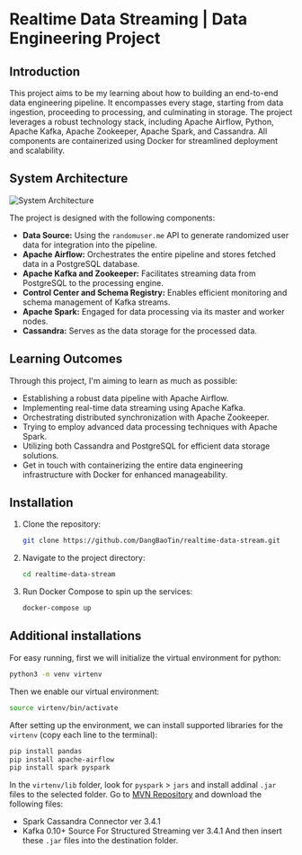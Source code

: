 # Realtime Data Streaming | Data Engineering Project

## Introduction

This project aims to be my learning about how to building an end-to-end data engineering pipeline. It encompasses every stage, starting from data ingestion, proceeding to processing, and culminating in storage. The project leverages a robust technology stack, including Apache Airflow, Python, Apache Kafka, Apache Zookeeper, Apache Spark, and Cassandra. All components are containerized using Docker for streamlined deployment and scalability.

## System Architecture

![System Architecture](https://github.com/airscholar/e2e-data-engineering/blob/main/Data%20engineering%20architecture.png)

The project is designed with the following components:

- **Data Source:** Using the `randomuser.me` API to generate randomized user data for integration into the pipeline.
- **Apache Airflow:** Orchestrates the entire pipeline and stores fetched data in a PostgreSQL database.
- **Apache Kafka and Zookeeper:** Facilitates streaming data from PostgreSQL to the processing engine.
- **Control Center and Schema Registry:** Enables efficient monitoring and schema management of Kafka streams.
- **Apache Spark:** Engaged for data processing via its master and worker nodes.
- **Cassandra:** Serves as the data storage for the processed data.

## Learning Outcomes
Through this project, I'm aiming to learn as much as possible:
- Establishing a robust data pipeline with Apache Airflow.
- Implementing real-time data streaming using Apache Kafka.
- Orchestrating distributed synchronization with Apache Zookeeper.
- Trying to employ advanced data processing techniques with Apache Spark.
- Utilizing both Cassandra and PostgreSQL for efficient data storage solutions.
- Get in touch with containerizing the entire data engineering infrastructure with Docker for enhanced manageability.

## Installation

1. Clone the repository:
    ```bash
    git clone https://github.com/DangBaoTin/realtime-data-stream.git
    ```

2. Navigate to the project directory:
    ```bash
    cd realtime-data-stream
    ```

3. Run Docker Compose to spin up the services:
    ```bash
    docker-compose up
    ```
## Additional installations
For easy running, first we will initialize the virtual environment for python:
```bash
python3 -m venv virtenv
```
Then we enable our virtual environment:
```bash
source virtenv/bin/activate
```
After setting up the environment, we can install supported libraries for the `virtenv` (copy each line to the terminal):
```bash
pip install pandas
pip install apache-airflow
pip install spark pyspark
```
In the `virtenv/lib` folder, look for `pyspark` > `jars` and install addinal `.jar` files to the selected folder. Go to [MVN Repository](https://mvnrepository.com/) and download the following files:
- Spark Cassandra Connector ver 3.4.1
- Kafka 0.10+ Source For Structured Streaming ver 3.4.1
And then insert these `.jar` files into the destination folder.